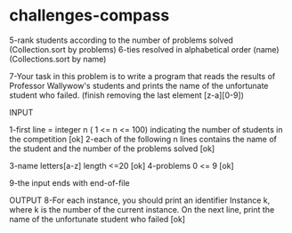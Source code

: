 # challenges-compass

5-rank students according to the number of problems solved (Collection.sort by problems)
6-ties resolved in alphabetical order (name) (Collections.sort by name)

7-Your task in this problem is to write a program that reads the results of Professor 
Wallywow's students and prints the name of the unfortunate student who failed.
(finish removing the last element [z-a][0-9])

INPUT

1-first line = integer n ( 1 <= n <= 100) indicating the number of students in the competition [ok]
2-each of the following n lines contains the name of the student and the number of the problems solved [ok]

3-name letters[a-z] length <=20 [ok]
4-problems 0 <= 9 [ok]

9-the input ends with end-of-file

OUTPUT
8-For each instance, you should print an identifier Instance k, where k is the number of 
the current instance. On the next line, print the name of the unfortunate student who 
failed [ok]
